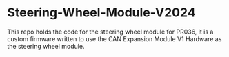 # Steering-Wheel-Module-V2024
This repo holds the code for the steering wheel module for PR036, it is a custom firmware written to use the CAN Expansion Module V1 Hardware as the steering wheel module.
